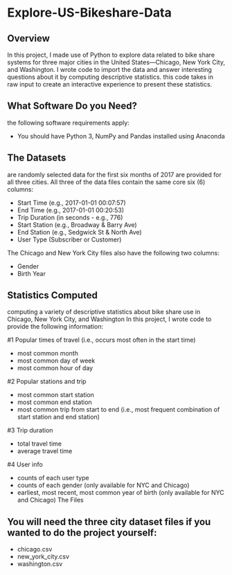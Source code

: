# Explore-US-Bikeshare-Data
## Overview
In this project,
I made use of Python to explore data related to bike share systems for three major cities in the United States—Chicago, New York City, and Washington.
I wrote code to import the data and answer interesting questions about it by computing descriptive statistics.
this code takes in raw input to create an interactive experience to present these statistics.

## What Software Do you Need?
the following software requirements apply:
- You should have Python 3, NumPy and Pandas installed using Anaconda

## The Datasets
are randomly selected data for the first six months of 2017 are provided for all three cities. All three of the data files contain the same core six (6) columns:

- Start Time (e.g., 2017-01-01 00:07:57)
- End Time (e.g., 2017-01-01 00:20:53)
- Trip Duration (in seconds - e.g., 776)
- Start Station (e.g., Broadway & Barry Ave)
- End Station (e.g., Sedgwick St & North Ave)
- User Type (Subscriber or Customer)

The Chicago and New York City files also have the following two columns:
- Gender
- Birth Year

## Statistics Computed
computing a variety of descriptive statistics about bike share use in Chicago, New York City, and Washington
In this project, I wrote code to provide the following information:

#1 Popular times of travel (i.e., occurs most often in the start time)
- most common month
- most common day of week
- most common hour of day

#2 Popular stations and trip
- most common start station
- most common end station
- most common trip from start to end (i.e., most frequent combination of start station and end station)

#3 Trip duration
- total travel time
- average travel time

#4 User info
- counts of each user type
- counts of each gender (only available for NYC and Chicago)
- earliest, most recent, most common year of birth (only available for NYC and Chicago)
The Files

## You will need the three city dataset files if you wanted to do the project yourself:
- chicago.csv
- new_york_city.csv
- washington.csv

